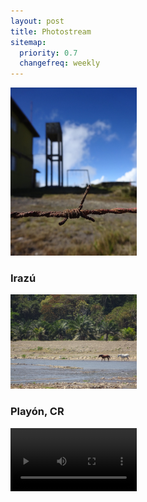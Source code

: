 ```yaml
---
layout: post
title: Photostream
sitemap:
  priority: 0.7
  changefreq: weekly
---
```


<p class="center">
  <a href="/images/2018-03/irazu.jpg"><img src="/images/2018-03/irazu.jpg" width="40%"/></a>
</p>

<h3>Irazú</h3>

<p class="center">
  <a href="/images/2018-03/playon.jpg"><img src="/images/2018-03/playon.jpg" width="40%"/></a>
</p>

<h3>Playón, CR</h3>

<p class="center">
  <video width="40%" autoplay loop>
    <source src="/images/2018-03/manuel-antonio.mp4" type="video/mp4">
  </video>
</p>
